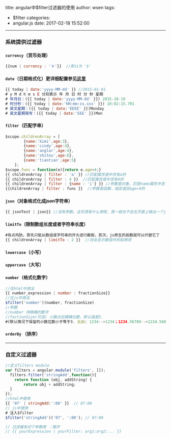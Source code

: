 title: angular中$filter过滤器的使用
author: wsen
tags:
  - $filter
categories:
  - angular.js
date: 2017-02-18 15:52:00
---
### 系统提供过滤器
#### `currency`（货币处理）
```javascript
{{num | currency : '￥'}}  //默认为 '$' 
```

#### `date`（日期格式化）更详细配置参见[这里](http://iangular.meteor.com/posts/MX7esKCtJX4MiwHtT])
```javascript
{{ today | date:'yyyy-MM-dd' }} //2015-01-01
# y M d h m s E 分别表示 年 月 日 时 分 秒 星期
# 年月日：({{ today | date:'yyyy-MM-dd' }}) 2015-10-19
# 时分秒：({{ today | date:'HH:mm:ss.sss' }}) 10:02:15.701
# 英文星期：({{ today | date:'EEEE' }})Monday
# 英文星期简写：({{ today | date:'EEE' }})Mon
```

#### `filter`（匹配字串）
```javascript
$scope.childrenArray = [
        {name:'kimi',age:3},
        {name:'cindy',age:4},
        {name:'anglar',age:4},
        {name:'shitou',age:6},
        {name:'tiantian',age:5}
    ];
$scope.func = function(e){return e.age>4;}
{{ childrenArray | filter : 'a' }} //匹配属性值中含有a的
{{ childrenArray | filter : 4 }}  //匹配属性值中含有4的
{{ childrenArray | filter : {name : 'i'} }} //参数是对象，匹配name属性中含有i的
{{childrenArray | filter : func }}  //参数是函数，指定返回age>4的
```

#### `json`（对象格式化成json字符串）
```javascript
{{ jsonTest | json}} //没有参数。这东西有什么用呢，我一般也不会在页面上输出一个json串啊，官网说它可以用来进行调试，嗯，是个不错的选择。
```

#### `limitTo`（限制数组长度或者字符串长度）
```javascript
#有点鸡肋，首先只能从数组或字符串的开头进行截取，其次，js原生的函数就可以代替它了
{{ childrenArray | limitTo : 2 }}  //将会显示数组中的前两项
```

#### `lowercase`（小写）

#### `uppercase`（大写）

#### `number`（格式化数字）
```javascript
//在html中用法
{{ number_expression | number : fractionSize}}
//在js中用法
$filter('number')(number, fractionSize)
//参数
//number 待精确的数字
//factionSize(可选) 小数点后精确位数，默认值是3.
#(默认情况下保留的小数位数小于等于3. 比如: 1234-->1234；1234.56789-->1234.568；1234.56-->1234.56 ) 
```

#### `orderBy` （排序）

---
### 自定义过滤器

```javascript
//定义filters module
var filters = angular.module('filters', []);
  filters.filter('stringAdd',function(){
    return function (obj, addString) {
        return obj + addString;
  }
});
//html中使用
{{ '07' | stringAdd:':00' }}  // 07:00
// js中使用
# 注入$filter
$filter('stringAdd')('07', ':00'); // 07:00

// 过滤器有对个参数用 ：隔开
// {{ yourExpression | yourFilter: arg1:arg2:... }}
```
